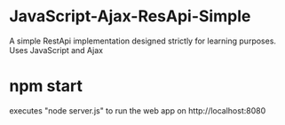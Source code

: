# JavaScript-Ajax-ResApi-Simple
A simple RestApi implementation designed strictly for learning purposes. Uses JavaScript and Ajax

# npm start
executes "node server.js" to run the web app on http://localhost:8080
